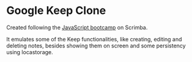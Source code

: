 # Google Keep Clone

Created following the [JavaScript bootcamp](https://scrimba.com/g/gjavascript) on Scrimba.

It emulates some of the Keep functionalities, like creating, editing and deleting notes, besides showing them on screen and some persistency using locastorage.
